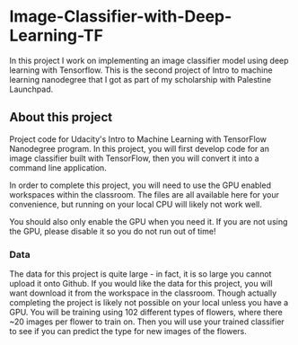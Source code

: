 # Image-Classifier-with-Deep-Learning-TF
In this project I work on implementing an image classifier model using deep learning with Tensorflow. This is the second project of Intro to machine learning nanodegree that I got as part of my scholarship with Palestine Launchpad.

## About this project 
Project code for Udacity's Intro to Machine Learning with TensorFlow Nanodegree program. In this project, you will first develop code for an image classifier built with TensorFlow, then you will convert it into a command line application.

In order to complete this project, you will need to use the GPU enabled workspaces within the classroom.  The files are all available here for your convenience, but running on your local CPU will likely not work well.

You should also only enable the GPU when you need it. If you are not using the GPU, please disable it so you do not run out of time!

### Data

The data for this project is quite large - in fact, it is so large you cannot upload it onto Github.  If you would like the data for this project, you will want download it from the workspace in the classroom.  Though actually completing the project is likely not possible on your local unless you have a GPU.  You will be training using 102 different types of flowers, where there ~20 images per flower to train on.  Then you will use your trained classifier to see if you can predict the type for new images of the flowers.
